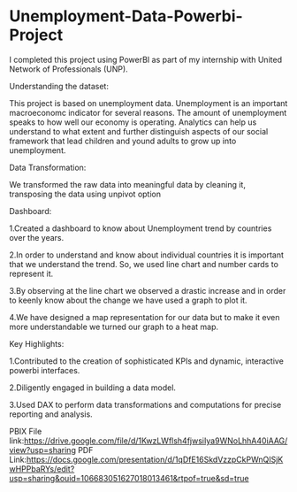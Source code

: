 # Unemployment-Data-Powerbi-Project

I completed this project using PowerBI as part of my internship with United Network of Professionals (UNP).

Understanding the dataset:

This project is based on unemployment data. Unemployment is an important macroeconomc indicator for several reasons. The amount of unemployment speaks to how well our economy is operating.
Analytics can help us understand to what extent and further distinguish aspects of our social framework that lead children and yound adults to grow up into unemployment.

Data Transformation:

We transformed the raw data into meaningful data by cleaning it, transposing the data using unpivot option

Dashboard:

1.Created a dashboard to know about Unemployment trend by countries over the years.

2.In order to understand and know about individual countries it is important that we understand the trend. So, we used line chart and number cards to represent it.

3.By observing at the line chart we observed a drastic increase and in order to keenly know about the change we have used a graph to plot it.

4.We have designed a map representation for our data but to make it even more understandable we turned our graph to a heat map.

Key Highlights:

1.Contributed to the creation of sophisticated KPIs and dynamic, interactive powerbi interfaces.

2.Diligently engaged in building a data model.

3.Used DAX to perform data transformations and computations for precise reporting and analysis.

PBIX File link:https://drive.google.com/file/d/1KwzLWflsh4fjwsiIya9WNoLhhA40iAAG/view?usp=sharing 
PDF Link:https://docs.google.com/presentation/d/1qDfE16SkdVzzpCkPWnQISjKwHPPbaRYs/edit?usp=sharing&ouid=106683051627018013461&rtpof=true&sd=true
